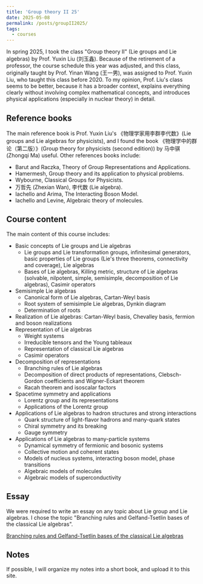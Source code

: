 ```yaml
---
title: 'Group theory II 25'
date: 2025-05-08
permalink: /posts/groupII2025/
tags:
  - courses
---
```


In spring 2025, I took the class "Group theory II" (Lie groups and Lie algebras) by Prof. Yuxin Liu (刘玉鑫). Because of the retirement of a professor, the course schedule this year was adjusted, and this class, originally taught by Prof. Yinan Wang (王一男), was assigned to Prof. Yuxin Liu, who taught this class before 2020. To my opinion, Prof. Liu's class seems to be better, because it has a broader context, explains everything clearly without involving complex mathematical concepts, and introduces physical applications (especially in nuclear theory) in detail.

## Reference books

The main reference book is Prof. Yuxin Liu's 《物理学家用李群李代数》(Lie groups and Lie algebras for physicists), and I found the book 《物理学中的群论（第二版）》(Group theory for physicists (second edition)) by 马中骐 (Zhongqi Ma) useful. Other references books include:
- Barut and Raczka, Theory of Group Representations and Applications.
- Hamermesh, Group theory and its application to physical problems.
- Wybourne, Classical Groups for Physicists.
- 万哲先 (Zhexian Wan), 李代数 (Lie algebra).
- Iachello and Arima, The Interacting Boson Model.
- Iachello and Levine, Algebraic theory of molecules.

## Course content

The main content of this course includes:
- Basic concepts of Lie groups and Lie algebras
  - Lie groups and Lie transformation groups, infinitesimal generators, basic properties of Lie groups (Lie's three theorems, connectivity and coverage), Lie algebras
  - Bases of Lie algebras, Killing metric, structure of Lie algebras (solvable, nilpotent, simple, semisimple, decomposition of Lie algebras), Casimir operators
- Semisimple Lie algebras
  - Canonical form of Lie algebras, Cartan-Weyl basis
  - Root system of semisimple Lie algebras, Dynkin diagram
  - Determination of roots
- Realization of Lie algebras: Cartan-Weyl basis, Chevalley basis, fermion and boson realizations
- Representation of Lie algebras
  - Weight systems
  - Irreducible tensors and the Young tableaux
  - Representation of classical Lie algebras
  - Casimir operators
- Decomposition of representations
  - Branching rules of Lie algebras
  - Decomposition of direct products of representations, Clebsch-Gordon coefficients and Wigner-Eckart theorem
  - Racah theorem and isoscalar factors
- Spacetime symmetry and applications
  - Lorentz group and its representations
  - Applications of the Lorentz group
- Applications of Lie algebras to hadron structures and strong interactions
  - Quark structure of light-flavor hadrons and many-quark states
  - Chiral symmetry and its breaking
  - Gauge symmetry
- Applications of Lie algebras to many-particle systems
  - Dynamical symmetry of fermionic and bosonic systems
  - Collective motion and coherent states
  - Models of nucleus systems, interacting boson model, phase transitions
  - Algebraic models of molecules
  - Algebraic models of superconductivity

## Essay

We were required to write an essay on any topic about Lie group and Lie algebras. I chose the topic "Branching rules and Gelfand-Tsetlin bases of the classical Lie algebras".

[Branching rules and Gelfand-Tsetlin bases of the classical Lie algebras](https://Sophus-PHLin.github.io/files/branching)

## Notes

If possible, I will organize my notes into a short book, and upload it to this site. 
